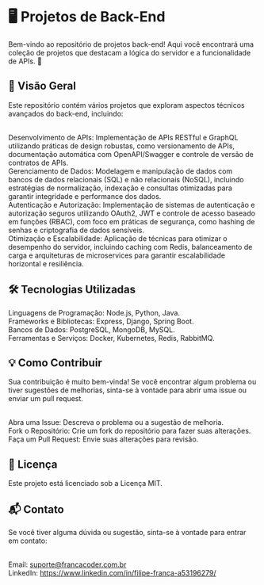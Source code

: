 <h1>🖥️ Projetos de Back-End</h1>
Bem-vindo ao repositório de projetos back-end! Aqui você encontrará uma coleção de projetos que destacam a lógica do servidor e a funcionalidade de APIs. 🚀

<h2>🚀 Visão Geral</h2>
Este repositório contém vários projetos que exploram aspectos técnicos avançados do back-end, incluindo:<br><br>

Desenvolvimento de APIs: Implementação de APIs RESTful e GraphQL utilizando práticas de design robustas, como versionamento de APIs, documentação automática com OpenAPI/Swagger e controle de versão de contratos de APIs.<br>
Gerenciamento de Dados: Modelagem e manipulação de dados com bancos de dados relacionais (SQL) e não relacionais (NoSQL), incluindo estratégias de normalização, indexação e consultas otimizadas para garantir integridade e performance dos dados.<br>
Autenticação e Autorização: Implementação de sistemas de autenticação e autorização seguros utilizando OAuth2, JWT e controle de acesso baseado em funções (RBAC), com foco em práticas de segurança, como hashing de senhas e criptografia de dados sensíveis.<br>
Otimização e Escalabilidade: Aplicação de técnicas para otimizar o desempenho do servidor, incluindo caching com Redis, balanceamento de carga e arquiteturas de microservices para garantir escalabilidade horizontal e resiliência.<br>

<h2>🛠️ Tecnologias Utilizadas</h2>
Linguagens de Programação: Node.js, Python, Java.<br>
Frameworks e Bibliotecas: Express, Django, Spring Boot.<br>
Bancos de Dados: PostgreSQL, MongoDB, MySQL.<br>
Ferramentas e Serviços: Docker, Kubernetes, Redis, RabbitMQ.<br>

<h2>💡 Como Contribuir</h2>
Sua contribuição é muito bem-vinda! Se você encontrar algum problema ou tiver sugestões de melhorias, sinta-se à vontade para abrir uma issue ou enviar um pull request.<br><br>

Abra uma Issue: Descreva o problema ou a sugestão de melhoria.<br>
Fork o Repositório: Crie um fork do repositório para fazer suas alterações.<br>
Faça um Pull Request: Envie suas alterações para revisão.<br>

<h2>📜 Licença</h2>
Este projeto está licenciado sob a Licença MIT.

<h2>📬 Contato</h2>
Se você tiver alguma dúvida ou sugestão, sinta-se à vontade para entrar em contato:<br><br>

Email: suporte@francacoder.com.br<br>
LinkedIn: https://www.linkedin.com/in/filipe-frança-a53196279/
